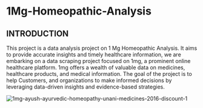 # 1Mg-Homeopathic-Analysis

## INTRODUCTION
This project is a data analysis project on 1 Mg Homeopathic Analysis. It aims to provide accurate insights  and timely healthcare information, 
we are embarking on a data scraping project focused on 1mg, a prominent online healthcare platform. 1mg offers a wealth of valuable data on medicines, healthcare products, and medical information.
The goal of the project is to help Customers, and organizations to make informed decisions by leveraging data-driven insights and evidence-based strategies.


![1mg-ayush-ayurvedic-homeopathy-unani-medicines-2016-discount-1](https://github.com/Prince-Kumar-98/1Mg-Homeopathic-Analysis/assets/138597778/a2ff78f8-4a9b-4b3e-8fcc-f5dec58f9e53)
